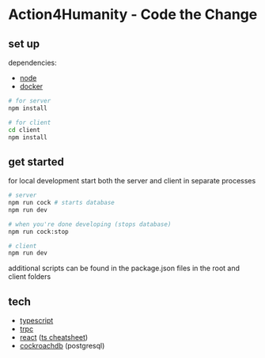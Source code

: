 # Action4Humanity - Code the Change

## set up
dependencies:
* [node](https://nodejs.org/en/)
* [docker](https://www.docker.com)

```bash
# for server
npm install

# for client
cd client
npm install
```

## get started

for local development start both the server and client in separate processes
```bash
# server
npm run cock # starts database
npm run dev

# when you're done developing (stops database)
npm run cock:stop 
```
```bash
# client
npm run dev
```

additional scripts can be found in the package.json files in the root and client folders

## tech
* [typescript](https://www.typescriptlang.org)
* [trpc](https://trpc.io)
* [react](https://reactjs.org) ([ts cheatsheet](https://react-typescript-cheatsheet.netlify.app))
* [cockroachdb](https://www.cockroachlabs.com/docs/cockroachcloud/learn-cockroachdb-sql.html) (postgresql)